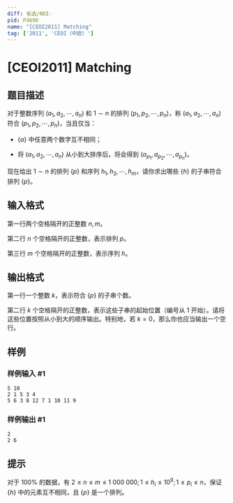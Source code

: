 ```yaml
---
diff: 省选/NOI-
pid: P4696
name: "[CEOI2011] Matching"
tag: ['2011', 'CEOI（中欧）']
---
```

# [CEOI2011] Matching
## 题目描述

对于整数序列 $(a_1,a_2,\cdots,a_n)$ 和 $1\sim n$ 的排列 $(p_1,p_2,\cdots,p_n)$，称 $(a_1,a_2,\cdots,a_n)$ 符合 $(p_1,p_2,\cdots,p_n)$，当且仅当：

-    $\{a\}$ 中任意两个数字互不相同；

-    将 $(a_1,a_2,\cdots,a_n)$ 从小到大排序后，将会得到 $(a_{p_1},a_{p_2},\cdots,a_{p_n})$。

现在给出 $1\sim n$ 的排列 $\{p\}$ 和序列 $h_1,h_2,\cdots,h_m$​​，请你求出哪些 $\{h\}$ 的子串符合排列 $\{p\}$。

## 输入格式

第一行两个空格隔开的正整数 $n,m$。

第二行 $n$ 个空格隔开的正整数，表示排列 $p$。

第三行 $m$ 个空格隔开的正整数，表示序列 $h$。
## 输出格式

第一行一个整数 $k$，表示符合 $\{p\}$ 的子串个数。

第二行 $k$ 个空格隔开的正整数，表示这些子串的起始位置（编号从 $1$ 开始）。请将这些位置按照从小到大的顺序输出。特别地，若 $k=0$，那么你也应当输出一个空行。
## 样例

### 样例输入 #1
```
5 10
2 1 5 3 4
5 6 3 8 12 7 1 10 11 9
```
### 样例输出 #1
```
2
2 6
```
## 提示

对于 $100\%$ 的数据，有 $2\le n\le m\le 1\ 000\ 000;1\le h_i\le 10^9;1\le p_i\le n$，保证 $\{h\}$ 中的元素互不相同，且 $\{p\}$ 是一个排列。
